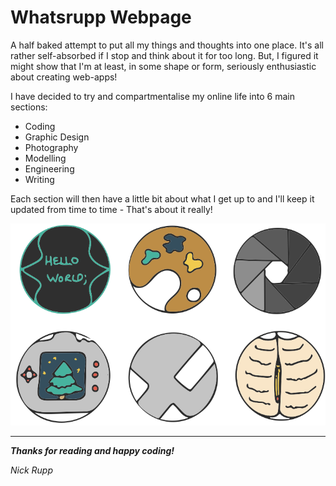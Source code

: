 # Whatsrupp Webpage

A half baked attempt to put all my things and thoughts into one place. It's all rather self-absorbed if I stop and think about it for too long. But, I figured it might show that I'm at least, in some shape or form, seriously enthusiastic about creating web-apps!

I have decided to try and compartmentalise my online life into 6 main sections:

- Coding
- Graphic Design
- Photography
- Modelling
- Engineering
- Writing

Each section will then have a little bit about what I get up to and I'll keep it updated from time to time -
That's about it really!

![Icons](/public/images/Icons.png)

***

**_Thanks for reading and happy coding!_**

_Nick Rupp_
